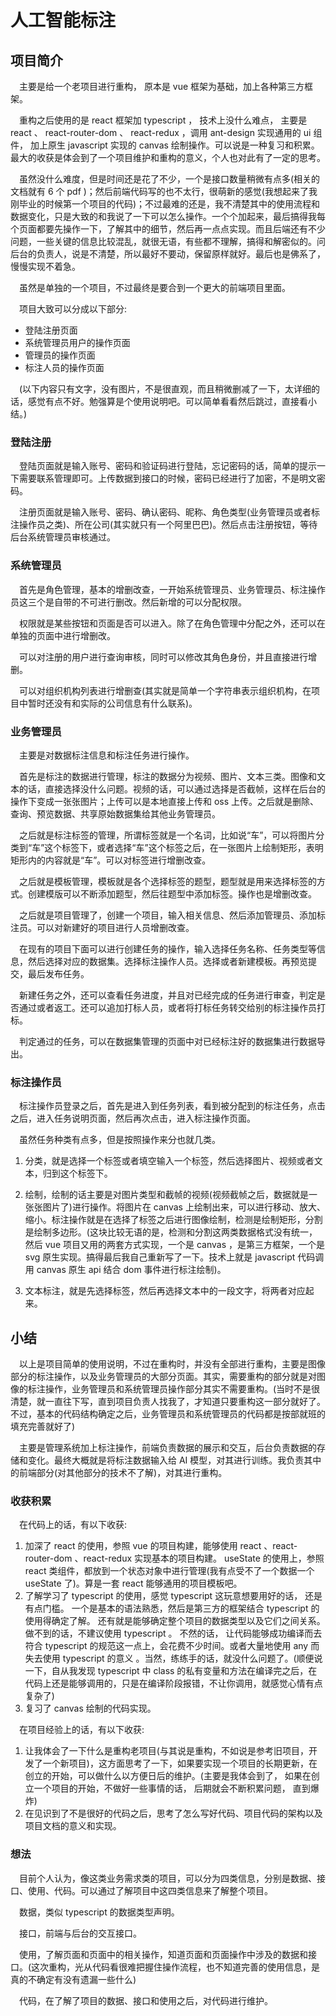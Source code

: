 # 人工智能标注

## 项目简介

&emsp;主要是给一个老项目进行重构， 原本是 vue 框架为基础，加上各种第三方框架。

&emsp;重构之后使用的是 react 框架加 typescript ， 技术上没什么难点， 主要是 react 、 react-router-dom 、 react-redux ，调用 ant-design 实现通用的 ui 组件， 加上原生 javascript 实现的 canvas 绘制操作。可以说是一种复习和积累。 最大的收获是体会到了一个项目维护和重构的意义，个人也对此有了一定的思考。

&emsp;虽然没什么难度，但是时间还是花了不少，一个是接口数量稍微有点多(相关的文档就有 6 个 pdf )；然后前端代码写的也不太行，很萌新的感觉(我想起来了我刚毕业的时候第一个项目的代码)；不过最难的还是，我不清楚其中的使用流程和数据变化，只是大致的和我说了一下可以怎么操作。一个个加起来，最后搞得我每个页面都要先操作一下，了解其中的细节，然后再一点点实现。而且后端还有不少问题，一些关键的信息比较混乱，就很无语，有些都不理解，搞得和解密似的。问后台的负责人，说是不清楚，所以最好不要动，保留原样就好。最后也是佛系了，慢慢实现不着急。

&emsp;虽然是单独的一个项目，不过最终是要合到一个更大的前端项目里面。

&emsp;项目大致可以分成以下部分:

* 登陆注册页面
* 系统管理员用户的操作页面
* 管理员的操作页面
* 标注人员的操作页面

&emsp;(以下内容只有文字，没有图片，不是很直观，而且稍微删减了一下，太详细的话，感觉有点不好。勉强算是个使用说明吧。可以简单看看然后跳过，直接看小结。)

### 登陆注册

&emsp;登陆页面就是输入账号、密码和验证码进行登陆，忘记密码的话，简单的提示一下需要联系管理即可。上传数据到接口的时候，密码已经进行了加密，不是明文密码。

&emsp;注册页面就是输入账号、密码、确认密码、昵称、角色类型(业务管理员或者标注操作员之类)、所在公司(其实就只有一个阿里巴巴)。然后点击注册按钮，等待后台系统管理员审核通过。

### 系统管理员

&emsp;首先是角色管理，基本的增删改查，一开始系统管理员、业务管理员、标注操作员这三个是自带的不可进行删改。然后新增的可以分配权限。

&emsp;权限就是某些按钮和页面是否可以进入。除了在角色管理中分配之外，还可以在单独的页面中进行增删改。

&emsp;可以对注册的用户进行查询审核，同时可以修改其角色身份，并且直接进行增删。

&emsp;可以对组织机构列表进行增删查(其实就是简单一个字符串表示组织机构，在项目中暂时还没有和实际的公司信息有什么联系)。

### 业务管理员

&emsp;主要是对数据标注信息和标注任务进行操作。

&emsp;首先是标注的数据进行管理，标注的数据分为视频、图片、文本三类。图像和文本的话，直接选择没什么问题。视频的话，可以通过选择是否截帧，这样在后台的操作下变成一张张图片；上传可以是本地直接上传和 oss 上传。之后就是删除、查询、预览数据、共享原始数据集给其他业务管理员。

&emsp;之后就是标注标签的管理，所谓标签就是一个名词，比如说“车”，可以将图片分类到“车”这个标签下，或者选择“车”这个标签之后，在一张图片上绘制矩形，表明矩形内的内容就是“车”。可以对标签进行增删改查。

&emsp;之后就是模板管理，模板就是各个选择标签的题型，题型就是用来选择标签的方式。创建模版可以不断添加题型，然后往题型中添加标签。操作也是增删改查。

&emsp;之后就是项目管理了，创建一个项目，输入相关信息、然后添加管理员、添加标注员。可以对新建好的项目进行人员增删改查。

&emsp;在现有的项目下面可以进行创建任务的操作，输入选择任务名称、任务类型等信息，然后选择对应的数据集。选择标注操作人员。选择或者新建模板。再预览提交，最后发布任务。

&emsp;新建任务之外，还可以查看任务进度，并且对已经完成的任务进行审查，判定是否通过或者返工。还可以追加打标人员，或者将打标任务转交给别的标注操作员打标。

&emsp;判定通过的任务，可以在数据集管理的页面中对已经标注好的数据集进行数据导出。

### 标注操作员

&emsp;标注操作员登录之后，首先是进入到任务列表，看到被分配到的标注任务，点击之后，进入任务说明页面，然后再次点击，进入标注操作页面。

&emsp;虽然任务种类有点多，但是按照操作来分也就几类。

1. 分类，就是选择一个标签或者填空输入一个标签，然后选择图片、视频或者文本，归到这个标签下。

2. 绘制，绘制的话主要是对图片类型和截帧的视频(视频截帧之后，数据就是一张张图片了)进行操作。将图片在 canvas 上绘制出来，可以进行移动、放大、缩小。标注操作就是在选择了标签之后进行图像绘制，检测是绘制矩形，分割是绘制多边形。(这块比较无语的是，检测和分割这两类数据格式没有统一，然后 vue 项目又用的两套方式实现，一个是 canvas ，是第三方框架，一个是 svg 原生实现。搞得最后我自己重新写了一下。技术上就是 javascript 代码调用 canvas 原生 api 结合 dom 事件进行标注绘制)。

3. 文本标注，就是先选择标签，然后再选择文本中的一段文字，将两者对应起来。

## 小结

&emsp;以上是项目简单的使用说明，不过在重构时，并没有全部进行重构，主要是图像部分的标注操作，以及业务管理员的大部分页面。其实，需要重构的部分就是对图像的标注操作，业务管理员和系统管理员操作部分其实不需要重构。(当时不是很清楚，就一直往下写，直到项目负责人找我了，才知道只要重构这一部分就好了。不过，基本的代码结构确定之后，业务管理员和系统管理员的代码都是按部就班的填充完善就好了)

&emsp;主要是管理系统加上标注操作，前端负责数据的展示和交互，后台负责数据的存储和变化。最终大概就是将标注数据输入给 AI 模型，对其进行训练。我负责其中的前端部分(对其他部分的技术不了解)，对其进行重构。

### 收获积累

&emsp;在代码上的话，有以下收获: 

1. 加深了 react 的使用，参照 vue 的项目构建，能够使用 react 、react-router-dom 、react-redux 实现基本的项目构建。 useState 的使用上，参照 react 类组件，都放到一个状态对象中进行管理(我有点受不了一个数据一个 useState 了)。算是一套 react 能够通用的项目模板吧。
2. 了解学习了 typescript 的使用，感觉 typescript 这玩意想要用好的话， 还是有点门槛。 一个是基本的语法熟悉，然后是第三方的框架结合 typescript 的使用得确定了解。 还有就是能够确定整个项目的数据类型以及它们之间关系。 做不到的话，不建议使用 typescript 。 不然的话， 让代码能够成功编译而去符合 typescript 的规范这一点上，会花费不少时间。或者大量地使用 any 而失去使用 typescript 的意义 。当然，练练手的话，就没什么问题了。(顺便说一下，自从我发现 typescript 中 class 的私有变量和方法在编译完之后，在代码上还是能够调用的，只是在编译阶段报错，不让你调用，就感觉心情有点复杂了)
3. 复习了 canvas 绘制的代码实现。

&emsp;在项目经验上的话，有以下收获: 

1. 让我体会了一下什么是重构老项目(与其说是重构，不如说是参考旧项目，开发了一个新项目)，这方面思考了一下，如果要实现一个项目的长期更新，在创立的开始，可以做什么以方便日后的维护。(主要是我体会到了， 如果在创立一个项目的开始，不做好一些事情的话， 后期就会不断积累问题， 直到爆炸)
2. 在见识到了不是很好的代码之后，思考了怎么写好代码、项目代码的架构以及项目文档的意义和实现。

### 想法

&emsp;目前个人认为，像这类业务需求类的项目，可以分为四类信息，分别是数据、接口、使用、代码。可以通过了解项目中这四类信息来了解整个项目。

&emsp;数据，类似 typescript 的数据类型声明。

&emsp;接口，前端与后台的交互接口。

&emsp;使用，了解页面和页面中的相关操作，知道页面和页面操作中涉及的数据和接口。(这次重构，光从代码看很难把握住操作流程，也不知道完善的使用信息，是真的不确定有没有遗漏一些什么)

&emsp;代码，在了解了项目的数据、接口和使用之后，对代码进行维护。
